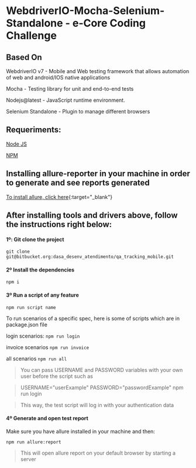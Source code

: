 # WebdriverIO-Mocha-Selenium-Standalone - e-Core Coding Challenge

## Based On

WebdriverIO v7 - Mobile and Web testing framework that allows automation of web and android/IOS native applications 

Mocha - Testing library for unit and end-to-end tests

Nodejs@latest - JavaScript runtime environment.

Selenium Standalone - Plugin to manage different browsers

## Requeriments:

[Node JS](https://nodejs.org/en/download/)

[NPM](https://docs.npmjs.com/downloading-and-installing-node-js-and-npm)

## Installing allure-reporter in your machine in order to generate and see reports generated
[To install allure, click here](https://docs.qameta.io/allure){:target="_blank"}

## After installing tools and drivers above, follow the instructions right below:

#### 1º: Git clone the project 
```
git clone git@bitbucket.org:dasa_desenv_atendimento/qa_tracking_mobile.git
```

#### 2º Install the dependencies 

```
npm i
```

 
#### 3º Run a script of any feature

```
npm run script name
```

To run scenarios of a specific spec, here is some of scripts which are in package.json file


login scenarios: ``` npm run login ```

invoice scenarios ``` npm run invoice ```

all scenarios ``` npm run all ```


> You can pass USERNAME and PASSWORD variables with your own user before the script such as

> USERNAME="userExample" PASSWORD="passwordExample" npm run login

> This way, the test script will log in with your authentication data


#### 4º Generate and open test report

Make sure you have allure installed in your machine and then:
```
npm run allure:report

```

> This will open allure report on your default browser by starting a server